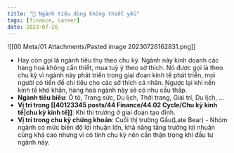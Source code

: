 ```yaml
---
title: "🌱 Ngành tiêu dùng không thiết yếu"
tags: [finance, career]
date: 2023-07-26
---
```


![[00 Meta/01 Attachments/Pasted image 20230726162831.png]]

- Hay còn gọi là ngành tiêu thụ theo chu kỳ. Ngành này kinh doanh các hàng hoá không cần thiết, mua tuỳ ý theo sở thích. Nó được gọi là theo chu kỳ vì ngành này phát triển trong giai đoạn kinh tế phát triển, mọi người có tiền để chi tiêu cho các sở thích cá nhân. Ngược lại khi nền kinh tế khó khăn, hàng hoá ngành này sẽ có nhu cầu thấp.
- **Ngành tiêu biểu**: Ô tô, Trang sức, Du lịch, Thời trang, Giải trí, Du lịch, ...
- **Vị trí trong [[40123345 posts/44 Finance/44.02 Cycle/Chu kỳ kinh tế|chu kỳ kinh tế]]**: Khi thị trường ở giai đoạn tạo đỉnh. 
- **Vị trí trong chu kỳ chứng khoán**: Cuối thị trường Gấu(Late Bear) - Nhóm ngành có mức biên độ lợi nhuận lớn, khả năng tăng trưởng lợi nhuận cũng khá cao nhưng vì có tính chu kỳ nên cần thận trọng khi đầu tư ngành này.